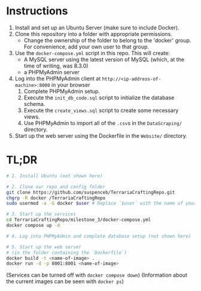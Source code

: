 # Instructions
1. Install and set up an Ubuntu Server (make sure to include Docker).
2. Clone this repository into a folder with appropriate permissions.
    - Change the ownership of the folder to belong to the 'docker' group. For convenience, add your own user to that group.
3. Use the `docker-compose.yml` script in this repo. This will create:
    - A MySQL server using the latest version of MySQL (which, at the time of writing, was 8.3.0)
    - a PHPMyAdmin server
4. Log into the PHPMyAdmin client at `http://<ip-address-of-machine>:8000` in your browser
    1. Complete PHPMyAdmin setup.
    2. Execute the `init_db_code.sql` script to initialize the database schema.
    3. Execute the `create_views.sql` script to create some necessary views.
    4. Use PHPMyAdmin to import all of the `.csv`s in the `DataScraping/` directory.
5. Start up the web server using the Dockerfile in the `Website/` directory.

# TL;DR
```bash
# 1. Install Ubuntu (not shown here)

# 2. Clone our repo and config folder
git clone https://github.com/suspenceb/TerrariaCraftingRepo.git
chgrp -R docker /TerrariaCraftingRepo
sudo usermod -a -G docker $user # Replace `$user` with the name of your user.

# 3. Start up the services
cd TerrariaCraftingRepo/milestone_3/docker-compose.yml
docker compose up -d

# 4. Log into PHPMyAdmin and complete database setup (not shown here)

# 5. Start up the web server
# (in the folder containing the `Dockerfile`)
docker build -t <name-of-image> .
docker run -d -p 8001:8001 <name-of-image>
```

(Services can be turned off with `docker compose down`)
(Information about the current images can be seen with `docker ps`)